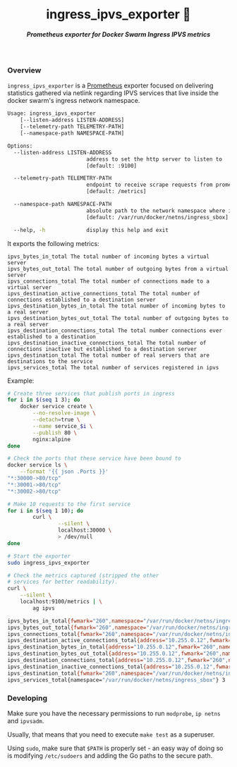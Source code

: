 <h1 align="center">ingress_ipvs_exporter 📡  </h1>

<h5 align="center">Prometheus exporter for Docker Swarm Ingress IPVS metrics</h5>

<br/>

### Overview

`ingress_ipvs_exporter` is a [Prometheus](https://prometheus.io/) exporter focused on delivering statistics gathered via netlink regarding IPVS services that live inside the docker swarm's ingress network namespace.

```sh
Usage: ingress_ipvs_exporter 
	[--listen-address LISTEN-ADDRESS] 
	[--telemetry-path TELEMETRY-PATH] 
	[--namespace-path NAMESPACE-PATH]

Options:
  --listen-address LISTEN-ADDRESS
                         address to set the http server to listen to 
                         [default: :9100]

  --telemetry-path TELEMETRY-PATH
                         endpoint to receive scrape requests from prometheus 
                         [default: /metrics]

  --namespace-path NAMESPACE-PATH
                         absolute path to the network namespace where ipv is configured
                         [default: /var/run/docker/netns/ingress_sbox]

  --help, -h             display this help and exit
```

It exports the following metrics:


```
ipvs_bytes_in_total The total number of incoming bytes a virtual server
ipvs_bytes_out_total The total number of outgoing bytes from a virtual server
ipvs_connections_total The total number of connections made to a virtual server
ipvs_destination_active_connections_total The total number of connections established to a destination server
ipvs_destination_bytes_in_total The total number of incoming bytes to a real server
ipvs_destination_bytes_out_total The total number of outgoing bytes to a real server
ipvs_destination_connections_total The total number connections ever established to a destination
ipvs_destination_inactive_connections_total The total number of connections inactive but established to a destination server
ipvs_destination_total The total number of real servers that are destinations to the service
ipvs_services_total The total number of services registered in ipvs
```

Example:

```sh
# Create three services that publish ports in ingress
for i in $(seq 1 3); do 
	docker service create \
		--no-resolve-image \
		--detach=true \
		--name service_$i \
		--publish 80 \
		nginx:alpine
done

# Check the ports that these service have been bound to
docker service ls \
	--format '{{ json .Ports }}'
"*:30000->80/tcp"
"*:30001->80/tcp"
"*:30002->80/tcp"

# Make 10 requests to the first service
for i in $(seq 1 10); do
        curl \
                --silent \
                localhost:30000 \
                > /dev/null
done

# Start the exporter
sudo ingress_ipvs_exporter

# Check the metrics captured (stripped the other 
# services for better readability).
curl \
	--silent \
	localhost:9100/metrics | \
		ag ipvs

ipvs_bytes_in_total{fwmark="260",namespace="/var/run/docker/netns/ingress_sbox",port="30000"} 4510
ipvs_bytes_out_total{fwmark="260",namespace="/var/run/docker/netns/ingress_sbox",port="30000"} 11190
ipvs_connections_total{fwmark="260",namespace="/var/run/docker/netns/ingress_sbox",port="30000"} 10
ipvs_destination_active_connections_total{address="10.255.0.12",fwmark="260",namespace="/var/run/docker/netns/ingress_sbox",port="30000"} 0
ipvs_destination_bytes_in_total{address="10.255.0.12",fwmark="260",namespace="/var/run/docker/netns/ingress_sbox",port="30000"} 4510
ipvs_destination_bytes_out_total{address="10.255.0.12",fwmark="260",namespace="/var/run/docker/netns/ingress_sbox",port="30000"} 11190
ipvs_destination_connections_total{address="10.255.0.12",fwmark="260",namespace="/var/run/docker/netns/ingress_sbox",port="30000"} 10
ipvs_destination_inactive_connections_total{address="10.255.0.12",fwmark="260",namespace="/var/run/docker/netns/ingress_sbox",port="30000"} 10
ipvs_destination_total{fwmark="260",namespace="/var/run/docker/netns/ingress_sbox",port="30000"} 1
ipvs_services_total{namespace="/var/run/docker/netns/ingress_sbox"} 3
```


### Developing

Make sure you have the necessary permissions to run `modprobe`, `ip netns` and `ipvsadm`. 

Usually, that means that you need to execute `make test` as a superuser. 

Using `sudo`, make sure that `$PATH` is properly set - an easy way of doing so is modifying `/etc/sudoers` and adding the Go paths to the secure path.

